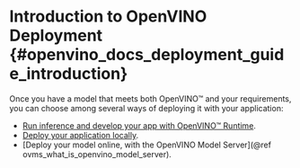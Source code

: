 # Introduction to OpenVINO Deployment {#openvino_docs_deployment_guide_introduction}


Once you have a model that meets both OpenVINO™ and your requirements, you can choose among several ways of deploying it with your application: 
* [Run inference and develop your app with OpenVINO™ Runtime](../OV_Runtime_UG/openvino_intro.md).
* [Deploy your application locally](../OV_Runtime_UG/deployment/deployment_intro.md).
* [Deploy your model online, with the OpenVINO Model Server](@ref ovms_what_is_openvino_model_server).

